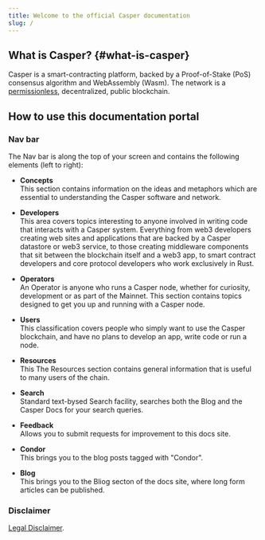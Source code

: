 ```yaml
---
title: Welcome to the official Casper documentation
slug: /
---
```


## What is Casper? {#what-is-casper}

Casper is a smart-contracting platform, backed by a Proof-of-Stake (PoS) consensus algorithm and WebAssembly (Wasm). The network is a [permissionless](./concepts/glossary/P.md#permissionless), decentralized, public blockchain.

## How to use this documentation portal

### Nav bar
The Nav bar is along the top of your screen and contains the following elements (left to right):

- **Concepts**  
  This section contains information on the ideas and metaphors which are essential to understanding the Casper software and network. 

- **Developers**  
  This area covers topics interesting to anyone involved in writing code that interacts with a Casper system. Everything from web3 developers creating web sites and applications that are backed by a Casper datastore or web3 service, to those creating middleware components that sit between the blockchain itself and a web3 app, to smart contract developers and core protocol developers who work exclusively in Rust. 

- **Operators**  
  An Operator is anyone who runs a Casper node, whether for curiosity, development or as part of the Mainnet. This section contains topics designed to get you up and running with a Casper node. 

- **Users**  
  This classification covers people who simply want to use the Casper blockchain, and have no plans to develop an app, write code or run a node.

- **Resources**  
  This The Resources section contains general information that is useful to many users of the chain.


- **Search**  
  Standard text-bysed Search facility, searches both the Blog and the Casper Docs for your search queries.

- **Feedback**  
  Allows you to submit requests for improvement to this docs site.

- **Condor**  
  This brings you to the blog posts tagged with "Condor".

- **Blog**  
  This brings you to the Bliog secton of the docs site, where long form articles can be published. 



### Disclaimer

[Legal Disclaimer](./disclaimer.md). 
